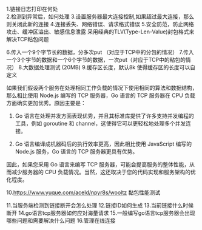 1.链接日志打印在何处  
2.检测到异常后，如何处理
3.设置服务器最大连接控制,如果超过最大连接，那么则关闭此新的连接
4.连接丢失、网络错误、请求格式错误
5.安全防范，防止网络攻击、缓冲区溢出、敏感信息泄露
采用经典的TLV(Type-Len-Value)封包格式来解决TCP粘包问题

6.传入一个9个字节长的数据，分多次put （对应于TCP中的分包的情况）
7.传入一个3个字节的数据和一个6个字节的数据，一次put（对应于TCP中的粘包的情况）
8.大数据处理测试 (20MB)
9.缓存区长度，默认8k 使得缓存区的长度可以自定义

如果我们假设两个服务在处理相同工作负载的情况下使用相同的算法和数据结构，那么相比使用 Node.js 编写的 TCP 服务器，Go 语言的 TCP 服务器在 CPU 负载方面确实更加优秀。原因主要是：

1. Go 语言在处理并发方面表现优秀，并且其标准库提供了许多支持并发编程的工具，例如 goroutine 和 channel，这使得它可以更轻松地处理多个并发连接。

2. Go 语言编译成机器码后的执行效率更高，因此相比使用 JavaScript 编写的 Node.js 服务，Go 语言的 TCP 服务器更具有优势。

因此，如果您采用 Go 语言来编写 TCP 服务器，可能会提高服务的整体性能，从而减少服务器的 CPU 负载情况。当然，这还取决于您的代码实现和服务架构的优化程度。

10.https://www.yuque.com/aceld/npyr8s/wooltz 黏包性能测试 

11.当服务端检测到链接断开会怎么处理
12.链接ID如何生成
13.当前链接什么时候断开
14.go语言tcp服务器如何应对海量请求
15.一般编写go语言tcp服务器会出现哪些问题和需要解决什么问题
16.管理在线连接